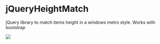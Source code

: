# jQueryHeightMatch
jQuery library to match items height in a windows metro style. Works with bootstrap

![](http://brettgregson.com/github/matchHeight.png "")
